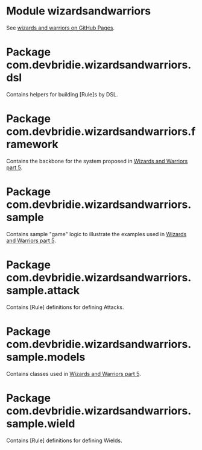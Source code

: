 # Module wizardsandwarriors
See [wizards and warriors on GitHub Pages](https://devbridie.github.io/wizardsandwarriors/).

# Package com.devbridie.wizardsandwarriors.dsl
Contains helpers for building [Rule]s by DSL.

# Package com.devbridie.wizardsandwarriors.framework
Contains the backbone for the system proposed in [Wizards and Warriors part 5](https://ericlippert.com/2015/05/11/wizards-and-warriors-part-five/).

# Package com.devbridie.wizardsandwarriors.sample
Contains sample "game" logic to illustrate the examples used in [Wizards and Warriors part 5](https://ericlippert.com/2015/05/11/wizards-and-warriors-part-five/).

# Package com.devbridie.wizardsandwarriors.sample.attack
Contains [Rule] definitions for defining Attacks.

# Package com.devbridie.wizardsandwarriors.sample.models
Contains classes used in [Wizards and Warriors part 5](https://ericlippert.com/2015/05/11/wizards-and-warriors-part-five/).

# Package com.devbridie.wizardsandwarriors.sample.wield
Contains [Rule] definitions for defining Wields.